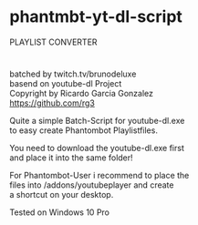 # phantmbt-yt-dl-script
PLAYLIST CONVERTER                                    
# 
batched by twitch.tv/brunodeluxe <br>
basend on youtube-dl Project<br>
Copyright by Ricardo Garcia Gonzalez<br>
https://github.com/rg3<br>

Quite a simple Batch-Script for youtube-dl.exe<br> 
to easy create Phantombot Playlistfiles.<br>

You need to download the youtube-dl.exe first<br>
and place it into the same folder!<br>

For Phantombot-User i recommend to place the<br>
files into /addons/youtubeplayer and create<br>
a shortcut on your desktop.<br>

Tested on Windows 10 Pro <br>
